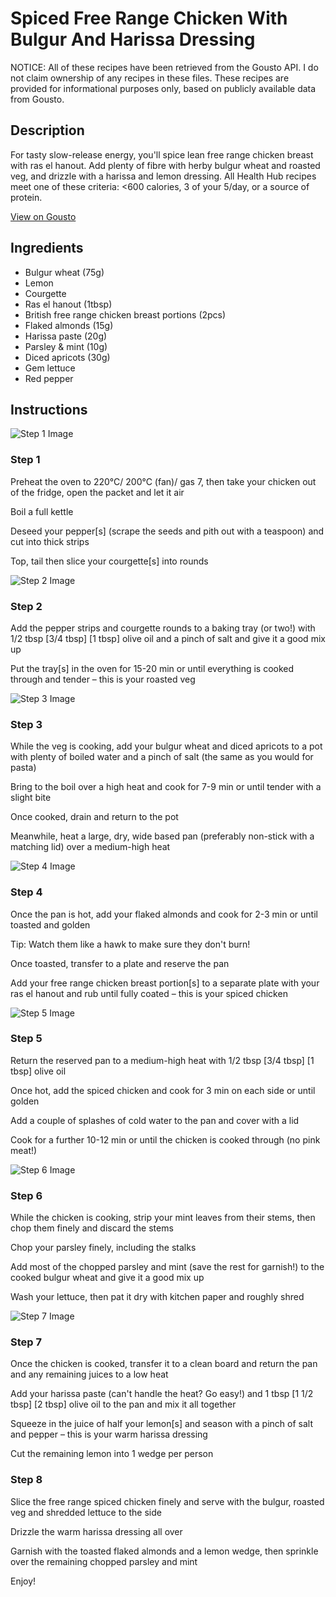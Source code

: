 # Spiced Free Range Chicken With Bulgur And Harissa Dressing

NOTICE: All of these recipes have been retrieved from the Gousto API. I do not claim ownership of any recipes in these files. These recipes are provided for informational purposes only, based on publicly available data from Gousto.

## Description

For tasty slow-release energy, you'll spice lean free range chicken breast with ras el hanout. Add plenty of fibre with herby bulgur wheat and roasted veg, and drizzle with a harissa and lemon dressing. All Health Hub recipes meet one of these criteria: <600 calories, 3 of your 5/day, or a source of protein.


[View on Gousto](https://www.gousto.co.uk/recipes/cookbook/spiced-free-range-chicken-with-herby-bulgur-and-warm-harissa-dressing)

## Ingredients

- Bulgur wheat (75g)
- Lemon
- Courgette
- Ras el hanout (1tbsp)
- British free range chicken breast portions (2pcs)
- Flaked almonds (15g)
- Harissa paste (20g)
- Parsley & mint (10g)
- Diced apricots (30g)
- Gem lettuce
- Red pepper

## Instructions

![Step 1 Image](https://production-media.gousto.co.uk/cms/recipe-step-image/Step-1-1597159462710-x200.jpg)

### Step 1

Preheat the oven to 220°C/ 200°C (fan)/ gas 7, then take your chicken out of the fridge, open the packet and let it air

Boil a full kettle

Deseed your pepper[s]<span class="text-danger"> </span>(scrape the seeds and pith out with a teaspoon) and cut into thick strips

Top, tail then slice your courgette[s] into rounds

![Step 2 Image](https://production-media.gousto.co.uk/cms/recipe-step-image/Step-2-1597159471438-x200.jpg)

### Step 2

Add the pepper strips and courgette rounds to a baking tray (or two!) with 1/2 tbsp <span class="text-purple">[3/4 tbsp]</span> <span class="text-danger">[1 tbsp] </span>olive oil and a pinch of salt and give it a good mix up

Put the tray[s] in the oven for 15-20 min or until everything is cooked through and tender – this is your roasted veg

![Step 3 Image](https://production-media.gousto.co.uk/cms/recipe-step-image/Step-3-1597159482021-x200.jpg)

### Step 3

While the veg is cooking, add your bulgur wheat and diced apricots to a pot with plenty of boiled water and a pinch of salt (the same as you would for pasta)

Bring to the boil over a high heat and cook for 7-9 min or until tender with a slight bite

Once cooked, drain and return to the pot

Meanwhile, heat a large, dry, wide based pan (preferably non-stick with a matching lid) over a medium-high heat

![Step 4 Image](https://production-media.gousto.co.uk/cms/recipe-step-image/Step-4-1597159495708-x200.jpg)

### Step 4

Once the pan is hot, add your flaked almonds and cook for 2-3 min or until toasted and golden

Tip: Watch them like a hawk to make sure they don't burn!

Once toasted, transfer to a plate and reserve the pan

Add your free range chicken breast portion[s] to a separate plate with your ras el hanout and rub until fully coated – this is your spiced chicken

![Step 5 Image](https://production-media.gousto.co.uk/cms/recipe-step-image/Step-5-1597159506059-x200.jpg)

### Step 5

Return the reserved pan to a medium-high heat with 1/2 tbsp <span class="text-purple">[3/4 tbsp]</span> <span class="text-danger">[1 tbsp]</span> olive oil

Once hot, add the spiced chicken and cook for 3 min on each side or until golden

Add a couple of splashes of cold water to the pan and cover with a lid

Cook for a further 10-12 min or until the chicken is cooked through (no pink meat!)

![Step 6 Image](https://production-media.gousto.co.uk/cms/recipe-step-image/Step-6-1597159517465-x200.jpg)

### Step 6

While the chicken is cooking, strip your mint leaves from their stems, then chop them finely and discard the stems

Chop your parsley finely, including the stalks

Add most of the chopped parsley and mint (save the rest for garnish!) to the cooked bulgur wheat and give it a good mix up

Wash your lettuce, then pat it dry with kitchen paper and roughly shred

![Step 7 Image](https://production-media.gousto.co.uk/cms/recipe-step-image/Step-7-1597159525336-x200.jpg)

### Step 7

Once the chicken is cooked, transfer it to a clean board and return the pan and any remaining juices to a low heat

Add your harissa paste (can't handle the heat? Go easy!) and 1 tbsp <span class="text-purple">[1 1/2 tbsp]</span><span class="text-danger"> [2 tbsp]</span> olive oil to the pan and mix it all together

Squeeze in the juice of half your<span class="text-danger"> </span>lemon[s] and season with a pinch of salt and pepper – this is your warm harissa dressing

Cut the remaining lemon into 1 wedge per person

### Step 8

Slice the free range spiced chicken finely and serve with the bulgur, roasted veg and shredded lettuce to the side

Drizzle the warm harissa dressing all over

Garnish with the toasted flaked almonds and a lemon wedge, then sprinkle over the remaining chopped parsley and mint

Enjoy!

